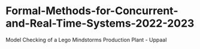 # Formal-Methods-for-Concurrent-and-Real-Time-Systems-2022-2023
Model Checking of a Lego Mindstorms Production Plant - Uppaal
